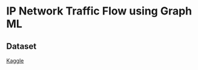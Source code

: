 # IP Network Traffic Flow using Graph ML

## Dataset

[Kaggle](https://www.kaggle.com/datasets/jsrojas/ip-network-traffic-flows-labeled-with-87-apps)
